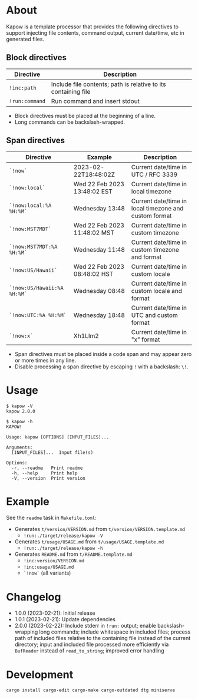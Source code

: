 # About

Kapow is a template processor that provides the following directives to support injecting file
contents, command output, current date/time, etc in generated files.

## Block directives

Directive | Description
---|---
`!inc:path` | Include file contents; path is relative to its containing file
`!run:command` | Run command and insert stdout

* Block directives must be placed at the beginning of a line.
* Long commands can be backslash-wrapped.

## Span directives

Directive | Example | Description
---|---|---
`` `!now` `` | 2023-02-22T18:48:02Z | Current date/time in UTC / RFC 3339
`` `!now:local` `` | Wed 22 Feb 2023 13:48:02 EST | Current date/time in local timezone
`` `!now:local:%A %H:%M` `` | Wednesday 13:48 | Current date/time in local timezone and custom format
`` `!now:MST7MDT` `` | Wed 22 Feb 2023 11:48:02 MST | Current date/time in custom timezone
`` `!now:MST7MDT:%A %H:%M` `` | Wednesday 11:48 | Current date/time in custom timezone and format
`` `!now:US/Hawaii` `` | Wed 22 Feb 2023 08:48:02 HST | Current date/time in custom locale
`` `!now:US/Hawaii:%A %H:%M` `` | Wednesday 08:48 | Current date/time in custom locale and format
`` `!now:UTC:%A %H:%M` `` | Wednesday 18:48 | Current date/time in UTC and custom format
`` `!now:x` `` | Xh1LIm2 | Current date/time in "x" format

* Span directives must be placed inside a code span and may appear zero or more times in any line.
* Disable processing a span directive by escaping `!` with a backslash: `\!`.

# Usage

```text
$ kapow -V
kapow 2.0.0
```

```text
$ kapow -h
KAPOW!

Usage: kapow [OPTIONS] [INPUT_FILES]...

Arguments:
  [INPUT_FILES]...  Input file(s)

Options:
  -r, --readme   Print readme
  -h, --help     Print help
  -V, --version  Print version
```

# Example

See the `readme` task in `Makefile.toml`:

* Generates `t/version/VERSION.md` from `t/version/VERSION.template.md`
    * `!run:./target/release/kapow -V`
* Generates `t/usage/USAGE.md` from `t/usage/USAGE.template.md`
    * `!run:./target/release/kapow -h`
* Generates `README.md` from `t/README.template.md`
    * `!inc:version/VERSION.md`
    * `!inc:usage/USAGE.md`
    * `` `!now` `` (all variants)

# Changelog

* 1.0.0 (2023-02-21): Initial release
* 1.0.1 (2023-02-21): Update dependencies
* 2.0.0 (2023-02-22): Include stderr in `!run:` output;
  enable backslash-wrapping long commands;
  include whitespace in included files;
  process path of included files relative to the containing file instead of the current directory;
  input and included file processed more efficiently via `BufReader` instead of `read_to_string`;
  improved error handling

# Development

```bash
cargo install cargo-edit cargo-make cargo-outdated dtg miniserve
```

